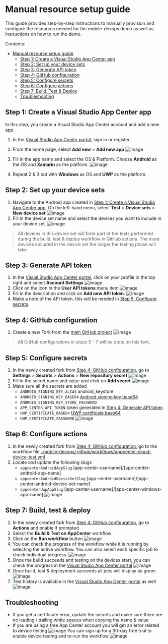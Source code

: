 # Manual resource setup guide
This guide provides step-by-step instructions to manually provision and configure the resources needed for the mobile-devops demo as well as instructions on how to run the demo.

Contents:
- [Manual resource setup guide](https://github.com/danelbernau/mobile-devops#manual-resource-setup-guide)
  - [Step 1: Create a Visual Studio App Center app](https://github.com/danelbernau/mobile-devops#step-1-create-a-visual-studio-app-center-app)
  - [Step 2: Set up your device sets](https://github.com/danelbernau/mobile-devops#step-2-set-up-your-device-sets)
  - [Step 3: Generate API token](https://github.com/danelbernau/mobile-devops#step-3-generate-api-token)
  - [Step 4: GitHub configuration](https://github.com/danelbernau/mobile-devops#step-4-github-configuration)
  - [Step 5: Configure secrets](https://github.com/danelbernau/mobile-devops#step-5-configure-secrets)
  - [Step 6: Configure actions](https://github.com/danelbernau/mobile-devops#step-6-configure-actions)
  - [Step 7: Build, Test & Deploy](https://github.com/danelbernau/mobile-devops#step-7-build-test--deploy)
  - [Troubleshooting](https://github.com/danelbernau/mobile-devops#troubleshooting)


## Step 1: Create a Visual Studio App Center app
In this step, you create a Visual Studio App Center account and add a new app.
1. In the [Visual Studio App Center portal](https://appcenter.ms), sign in or register.
2. From the home page, select **Add new** > **Add new app** ![image](https://user-images.githubusercontent.com/107197611/174608073-57381eda-707b-4815-8783-03fa9e4dcae0.png)

3. Fill in the app name and select the OS & Platform. Choose **Android** as the OS and **Xamarin** as the platform. ![image](https://user-images.githubusercontent.com/107197611/174608600-c5d80d7c-6d1e-4a42-b429-279cc53f8e47.png)

4. Repeat 2 & 3 but with **Windows** as OS and **UWP** as the platform.

## Step 2: Set up your device sets
1. Navigate to the Android app created in [Step 1: Create a Visual Studio App Center app](https://github.com/danelbernau/mobile-devops#step-1-create-a-visual-studio-app-center-app). On the left-hand menu, select **Test** > **Device sets** > **New device set** ![image](https://user-images.githubusercontent.com/107197611/174609023-a6fd3f38-7b17-4791-8291-e13a874fdbe9.png)
2. Fill in the device set name and select the devices you want to include in your device set. ![image](https://user-images.githubusercontent.com/107197611/174574721-7b9283f8-27a5-4795-a379-9acb626f01cf.png)

> All devices in this device set will form part of the tests performed during the build, test & deploy workflow in GitHub actions. The more devices included in the device set the longer the testing phase will take.

## Step 3: Generate API token
1. In the [Visual Studio App Center portal](https://appcenter.ms), click on your profile in the top right and select **Account Settings** ![image](https://user-images.githubusercontent.com/107197611/174582205-72b65b51-c82e-4f83-b4dc-9c167401a4d1.png)
2. Click on the icon in the **User API tokens** menu item ![image](https://user-images.githubusercontent.com/107197611/174582698-603b4a84-f81c-4225-bccc-f150e1c857ef.png)
3. Fill in the description and click on **Add new API token**. ![image](https://user-images.githubusercontent.com/107197611/174582984-815952eb-a4b8-4d50-88c5-effdcd2bdff2.png)
4. Make a note of the API token, this will be needed in [Step 5: Configure secrets](https://github.com/danelbernau/mobile-devops#step-5-configure-secrets).

## Step 4: GitHub configuration
1. Create a new Fork from the [main GitHub project](https://github.com/Chamber-of-AppDev/mobile-devops) ![image](https://user-images.githubusercontent.com/107197611/174584314-a71840ec-0db0-41eb-b1cc-4169f5a3c809.png)

> All GitHub configurations in steps 5 - 7 will be done on this fork.

## Step 5: Configure secrets
1. In the newly created fork from [Step 4: GitHub configuration](https://github.com/danelbernau/mobile-devops#step-4-github-configuration), go to **Settings** > **Secrets** > **Actions** > **New repository secret** ![image](https://user-images.githubusercontent.com/107197611/174593367-75643080-2b5d-432f-b1e2-a84ddd8ade4c.png)
2. Fill in the secret name and value and click on **Add secret** ![image](https://user-images.githubusercontent.com/107197611/174593645-ea273814-3039-4a44-9664-a41edfe81484.png)
3. Make sure all the secrets are added 
   - `ANDROID_SIGNING_KEY_ALIAS` android_keystore
   - `ANDROID_SIGNING_KEY_BASE64` [Android signing key base64](/src/Xamarin.Demo/self-signed-certs/android-keystore.keystore.b64)
   - `ANDROID_SIGNING_KEY_STORE_PASSWORD`
   - `APP_CENTER_API_TOKEN` token generated in [Step 4: Generate API token](https://github.com/danelbernau/mobile-devops/edit/main/README.md#step-3-generate-api-token)
   - `UWP_CERTIFICATE_BASE64` [UWP certificate base64](/src/Xamarin.Demo/self-signed-certs/Xamarin.Demo.App.UWP_TemporaryKey.pfx.b64)
   - `UWP_CERTIFICATE_PASSWORD`
   ![image](https://user-images.githubusercontent.com/107197611/174593943-8def5530-a282-4884-be24-2f2ded349b1c.png)

## Step 6: Configure actions
1. In the newly created fork from [Step 4: GitHub configuration](https://github.com/danelbernau/mobile-devops#step-4-github-configuration), go to the workflow file [..mobile-devops/.github/workflows/appcenter-cloud-device-test.yml](/.github/workflows/appcenter-cloud-device-test.yml)
2. Locate and update the following slugs
   - `appcenterAndroidAppSlug` [app-center-username]/[app-center-android-app-name]
   - `appcenterAndroidDeviceSetSlug` [app-center-username]/[app-center-android-device-set-name]
   - `appcenterUwpAppSlug` [app-center-username]/[app-center-windows-app-name]
 ![image](https://user-images.githubusercontent.com/107197611/174596479-c38d1e15-8989-4ba6-892c-b63c62f0d40d.png)


## Step 7: Build, test & deploy
1. In the newly created fork from [Step 4: GitHub configuration](https://github.com/danelbernau/mobile-devops#step-4-github-configuration), go to **Actions** and enable if prompted
2. Select the **Build & Test on AppCenter** workflow
3. Click on the **Run workflow** button ![image](https://user-images.githubusercontent.com/107197611/174613185-d8fa6ed0-16e2-4bea-9476-fbea17ceb71e.png)
4. You can check the progress of the workflow while it is running by selecting the active workflow. You can also select each specific job to check individual progress. ![image](https://user-images.githubusercontent.com/107197611/174613963-1d647619-82f5-4455-be68-5f967a69e356.png)
5. Once the build succeeds and testing on the devices start, you can check the progress in the [Visual Studio App Center portal](https://appcenter.ms) ![image](https://user-images.githubusercontent.com/107197611/174618932-bb4f2777-eabd-4570-add8-bbeeb932eb1c.png)
6. Once build, test & deployment succeeds all jobs will display as green ![image](https://user-images.githubusercontent.com/107197611/174614099-65420075-4f62-4785-9a4e-e93cf8a6413b.png)
7. Test history is available in the [Visual Studio App Center portal](https://appcenter.ms) as well ![image](https://user-images.githubusercontent.com/107197611/174619233-171369c0-0784-4912-9544-bcaf15daf571.png)


## Troubleshooting
- If you get a certificate error, update the secrets and make sure there are no leading / trailing white spaces when copying the name & value
- If you are using a free App Center account you will get an error related to device testing ![image](https://user-images.githubusercontent.com/107197611/174614772-d2033b8a-d94b-4905-9e80-48063186cb35.png) You can sign up for a 30-day free trial to enable device testing and re-run the workflow ![image](https://user-images.githubusercontent.com/107197611/174614856-a1eed06e-a8dc-42ca-a35a-8a1b56b0c2ad.png)


